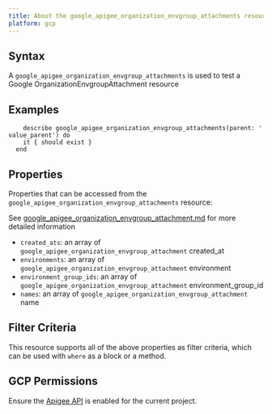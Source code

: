 ```yaml
---
title: About the google_apigee_organization_envgroup_attachments resource
platform: gcp
---
```


## Syntax
A `google_apigee_organization_envgroup_attachments` is used to test a Google OrganizationEnvgroupAttachment resource

## Examples
```
    describe google_apigee_organization_envgroup_attachments(parent: ' value_parent') do
    it { should exist }
  end
```

## Properties
Properties that can be accessed from the `google_apigee_organization_envgroup_attachments` resource:

See [google_apigee_organization_envgroup_attachment.md](google_apigee_organization_envgroup_attachment.md) for more detailed information
  * `created_ats`: an array of `google_apigee_organization_envgroup_attachment` created_at
  * `environments`: an array of `google_apigee_organization_envgroup_attachment` environment
  * `environment_group_ids`: an array of `google_apigee_organization_envgroup_attachment` environment_group_id
  * `names`: an array of `google_apigee_organization_envgroup_attachment` name

## Filter Criteria
This resource supports all of the above properties as filter criteria, which can be used
with `where` as a block or a method.

## GCP Permissions

Ensure the [Apigee API](https://console.cloud.google.com/apis/library/apigee.googleapis.com/) is enabled for the current project.
